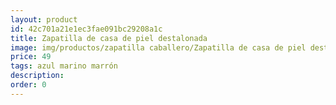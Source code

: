 ```yaml
---
layout: product
id: 42c701a21e1ec3fae091bc29208a1c
title: Zapatilla de casa de piel destalonada 
image: img/productos/zapatilla caballero/Zapatilla de casa de piel destalonada =49=azul marino marrón.webp
price: 49
tags: azul marino marrón
description: 
order: 0
---
```

